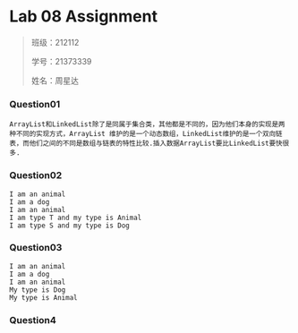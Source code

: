 # Lab 08 Assignment

> 班级：212112
>
> 学号：21373339
>
> 姓名：周星达

### Question01

```
ArrayList和LinkedList除了是同属于集合类，其他都是不同的，因为他们本身的实现是两种不同的实现方式，ArrayList 维护的是一个动态数组，LinkedList维护的是一个双向链表，而他们之间的不同是数组与链表的特性比较.插入数据ArrayList要比LinkedList要快很多.
```

### Question02

```
I am an animal
I am a dog
I am an animal
I am type T and my type is Animal
I am type S and my type is Dog
```

### Question03

```
I am an animal
I am a dog
I am an animal
My type is Dog
My type is Animal
```

### Question4
